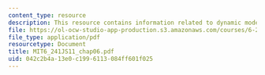 ```yaml
---
content_type: resource
description: This resource contains information related to dynamic models.
file: https://ol-ocw-studio-app-production.s3.amazonaws.com/courses/6-241j-dynamic-systems-and-control-spring-2011/042c2b4a13e0c1996113084ff601f025_MIT6_241JS11_chap06.pdf
file_type: application/pdf
resourcetype: Document
title: MIT6_241JS11_chap06.pdf
uid: 042c2b4a-13e0-c199-6113-084ff601f025
---
```

